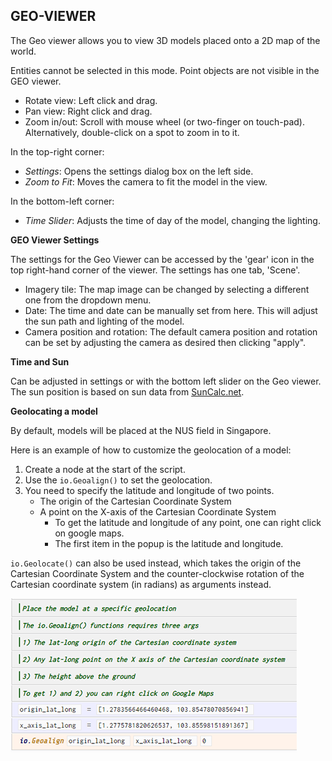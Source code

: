 
## GEO-VIEWER  
  
The Geo viewer allows you to view 3D models placed onto a 2D map of the world. 

Entities cannot be selected in this mode. 
Point objects are not visible in the GEO viewer.

* Rotate view: Left click and drag.
* Pan view: Right click and drag.
* Zoom in/out: Scroll with mouse wheel (or two-finger on touch-pad). Alternatively, double-click on
  a spot to zoom in to it. 

In the top-right corner:
* _Settings_: Opens the settings dialog box on the left side.
* _Zoom to Fit_: Moves the camera to fit the model in the view.

In the bottom-left corner:
* _Time Slider_: Adjusts the time of day of the model, changing the lighting. 

**GEO Viewer Settings**

The settings for the Geo Viewer can be accessed by the 'gear' icon in the top right-hand corner of the viewer. The settings has one tab, 'Scene'.

- Imagery tile: The map image can be changed by selecting a different one from the dropdown menu. 
- Date: The time and date can be manually set from here. This will adjust the sun path and lighting of the model. 
- Camera position and rotation: The default camera position and rotation can be set by adjusting
the camera as desired then clicking "apply". 

**Time and Sun**

Can be adjusted in settings or with the bottom left slider on the Geo viewer.
The sun position is based on sun data from <a href="http://suncalc.net/" target="_blank">SunCalc.net</a>. 

**Geolocating a model**

By default, models will be placed at the NUS field in Singapore.

Here is an example of how to customize the geolocation of a model:
1. Create a node at the start of the script.
2. Use the `io.Geoalign()` to set the geolocation.
3. You need to specify the latitude and longitude of two points. 
    - The origin of the Cartesian Coordinate System
    - A point on the X-axis of the Cartesian Coordinate System
        - To get the latitude and longitude of any point, one can right click on google maps.
        - The first item in the popup is the latitude and longitude.

`io.Geolocate()` can also be used instead, which takes the origin of the Cartesian Coordinate System
and the counter-clockwise rotation of the Cartesian coordinate system (in radians) as arguments instead.

![Example of io.Geoalign code](assets/typedoc-json/docVW/imgs/viewer_geo_geoaligning.png)

